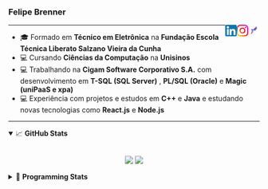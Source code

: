 <h3>Felipe Brenner</h3>

<a href="https://app.rocketseat.com.br/me/felipe-de-oliveira-brenner-conta-ignite" target="_blank" rel="nofollow"><img align="right" width="23rem" src="./assets/rocketseat.png" alt="Rocketseat: @felipe-de-oliveira-brenner-conta-ignite"/></a>
<a href="https://www.instagram.com/felipeobrenner/" target="_blank" rel="nofollow"><img align="right" width="23rem" src="./assets/instagram.png" alt="Instagram: @felipeobrenner"/></a>
<a href="https://www.linkedin.com/in/felipe-de-oliveira-brenner/" target="_blank" rel="nofollow"><img align="right" width="23rem" src="./assets/linkedin.png" alt="LinkedIn: @felipe-de-oliveira-brenner"/></a>

---

- 🎓 Formado em **Técnico em Eletrônica** na **Fundação Escola Técnica Liberato Salzano Vieira da Cunha**
- 💻 Cursando **Ciências da Computação** na **Unisinos**
- 💻 Trabalhando na **Cigam Software Corporativo S.A.** com desenvolvimento em **T-SQL (SQL Server)** , **PL/SQL (Oracle)** e **Magic (uniPaaS e xpa)**
- 💻 Experiência com projetos e estudos em **C++** e **Java** e estudando novas tecnologias como **React.js** e **Node.js**

---

<details open>
  <summary>📈 <b>GitHub Stats</b></summary>
  <br>
  <p align="center">
  <img src="https://github-readme-stats.vercel.app/api?username=felipebrenner&show_icons=true&theme=dark"/>
  <img src="https://github-readme-stats.vercel.app/api/top-langs/?username=felipebrenner&layout=compact&theme=dark">
  </p>

</details>

<details>
  <summary>🤖 <b>Programming Stats</b></summary>
  <br/>

  <!--START_SECTION:waka-->
**🐱 My Github Data** 

> 🏆 355 Contributions in the Year 2021
 > 
> 📦 52.9 kB Used in Github's Storage 
 > 
> 🚫 Not Opted to Hire
 > 
> 📜 16 Public Repositories 
 > 
> 🔑 1 Private Repository 
 > 
**I'm a Night 🦉** 

```text
🌞 Morning    33 commits     ██░░░░░░░░░░░░░░░░░░░░░░░   9.12% 
🌆 Daytime    91 commits     ██████░░░░░░░░░░░░░░░░░░░   25.14% 
🌃 Evening    215 commits    ██████████████░░░░░░░░░░░   59.39% 
🌙 Night      23 commits     █░░░░░░░░░░░░░░░░░░░░░░░░   6.35%

```
📅 **I'm Most Productive on Tuesday** 

```text
Monday       63 commits     ████░░░░░░░░░░░░░░░░░░░░░   17.4% 
Tuesday      82 commits     █████░░░░░░░░░░░░░░░░░░░░   22.65% 
Wednesday    31 commits     ██░░░░░░░░░░░░░░░░░░░░░░░   8.56% 
Thursday     42 commits     ███░░░░░░░░░░░░░░░░░░░░░░   11.6% 
Friday       23 commits     █░░░░░░░░░░░░░░░░░░░░░░░░   6.35% 
Saturday     58 commits     ████░░░░░░░░░░░░░░░░░░░░░   16.02% 
Sunday       63 commits     ████░░░░░░░░░░░░░░░░░░░░░   17.4%

```


📊 **This Week I Spent My Time On** 

```text
💬 Programming Languages: 
Markdown                 5 hrs 15 mins       █████████░░░░░░░░░░░░░░░░   38.98% 
JavaScript               3 hrs 36 mins       ██████░░░░░░░░░░░░░░░░░░░   26.69% 
Python                   2 hrs 37 mins       ████░░░░░░░░░░░░░░░░░░░░░   19.41% 
Docker                   57 mins             █░░░░░░░░░░░░░░░░░░░░░░░░   7.16% 
JSON                     47 mins             █░░░░░░░░░░░░░░░░░░░░░░░░   5.92%

🔥 Editors: 
VS Code                  13 hrs 29 mins      █████████████████████████   100.0%

🐱‍💻 Projects: 
pysctp                   8 hrs 27 mins       ███████████████░░░░░░░░░░   62.69% 
www_CGFrontEnd           3 hrs 10 mins       ██████░░░░░░░░░░░░░░░░░░░   23.55% 
www_CGFrontTemplate      1 hr 13 mins        ██░░░░░░░░░░░░░░░░░░░░░░░   9.07% 
Web                      20 mins             ░░░░░░░░░░░░░░░░░░░░░░░░░   2.52% 
felipebrenner            17 mins             ░░░░░░░░░░░░░░░░░░░░░░░░░   2.17%

💻 Operating System: 
Linux                    8 hrs 27 mins       ███████████████░░░░░░░░░░   62.69% 
Windows                  5 hrs 2 mins        █████████░░░░░░░░░░░░░░░░   37.31%

```

**I Mostly Code in TypeScript** 

```text
TypeScript               5 repos             ███████░░░░░░░░░░░░░░░░░░   31.25% 
Java                     3 repos             ████░░░░░░░░░░░░░░░░░░░░░   18.75% 
CSS                      2 repos             ███░░░░░░░░░░░░░░░░░░░░░░   12.5% 
Assembly                 1 repo              █░░░░░░░░░░░░░░░░░░░░░░░░   6.25% 
HTML                     1 repo              █░░░░░░░░░░░░░░░░░░░░░░░░   6.25%

```



 Last Updated on 11/06/2021
<!--END_SECTION:waka-->
</details>
